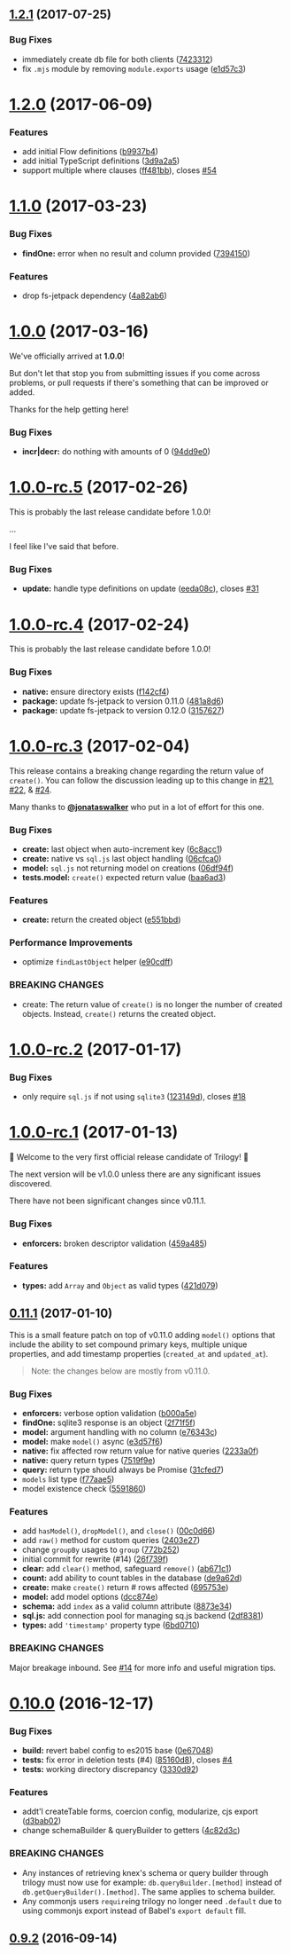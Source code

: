 <a name="1.2.1"></a>
## [1.2.1](https://github.com/citycide/trilogy/compare/v1.2.0...v1.2.1) (2017-07-25)


### Bug Fixes

* immediately create db file for both clients ([7423312](https://github.com/citycide/trilogy/commit/7423312))
* fix `.mjs` module by removing `module.exports` usage ([e1d57c3](https://github.com/citycide/trilogy/commit/e1d57c3))


<a name="1.2.0"></a>
# [1.2.0](https://github.com/citycide/trilogy/compare/v1.1.0...v1.2.0) (2017-06-09)


### Features

* add initial Flow definitions ([b9937b4](https://github.com/citycide/trilogy/commit/b9937b4))
* add initial TypeScript definitions ([3d9a2a5](https://github.com/citycide/trilogy/commit/3d9a2a5))
* support multiple where clauses ([ff481bb](https://github.com/citycide/trilogy/commit/ff481bb)), closes [#54](https://github.com/citycide/trilogy/issues/54)



<a name="1.1.0"></a>
# [1.1.0](https://github.com/citycide/trilogy/compare/v1.0.0...v1.1.0) (2017-03-23)


### Bug Fixes

* **findOne:** error when no result and column provided ([7394150](https://github.com/citycide/trilogy/commit/7394150))


### Features

* drop fs-jetpack dependency ([4a82ab6](https://github.com/citycide/trilogy/commit/4a82ab6))



<a name="1.0.0"></a>
# [1.0.0](https://github.com/citycide/trilogy/compare/v1.0.0-rc.5...v1.0.0) (2017-03-16)

We've officially arrived at **1.0.0**!

But don't let that stop you from submitting issues if you come across problems,
or pull requests if there's something that can be improved or added.

Thanks for the help getting here!

### Bug Fixes

* **incr|decr:** do nothing with amounts of 0 ([94dd9e0](https://github.com/citycide/trilogy/commit/94dd9e0))


<a name="1.0.0-rc.5"></a>
# [1.0.0-rc.5](https://github.com/citycide/trilogy/compare/v1.0.0-rc.4...v1.0.0-rc.5) (2017-02-26)

This is probably the last release candidate before 1.0.0!

...

I feel like I've said that before.

### Bug Fixes

* **update:** handle type definitions on update ([eeda08c](https://github.com/citycide/trilogy/commit/eeda08c)), closes [#31](https://github.com/citycide/trilogy/issues/31)



<a name="1.0.0-rc.4"></a>
# [1.0.0-rc.4](https://github.com/citycide/trilogy/compare/v1.0.0-rc.3...v1.0.0-rc.4) (2017-02-24)

This is probably the last release candidate before 1.0.0!

### Bug Fixes

* **native:** ensure directory exists ([f142cf4](https://github.com/citycide/trilogy/commit/f142cf4))
* **package:** update fs-jetpack to version 0.11.0 ([481a8d6](https://github.com/citycide/trilogy/commit/481a8d6))
* **package:** update fs-jetpack to version 0.12.0 ([3157627](https://github.com/citycide/trilogy/commit/3157627))



<a name="1.0.0-rc.3"></a>
# [1.0.0-rc.3](https://github.com/citycide/trilogy/compare/v1.0.0-rc.2...v1.0.0-rc.3) (2017-02-04)

This release contains a breaking change regarding the return value of `create()`.
You can follow the discussion leading up to this change in
[#21](https://github.com/citycide/trilogy/issues/21),
[#22](https://github.com/citycide/trilogy/pull/22),
& [#24](https://github.com/citycide/trilogy/pull/24).

Many thanks to [**@jonataswalker**](https://github.com/jonataswalker) who put in a lot of effort for this one.

### Bug Fixes

* **create:** last object when auto-increment key ([6c8acc1](https://github.com/citycide/trilogy/commit/6c8acc1))
* **create:** native vs `sql.js` last object handling ([06cfca0](https://github.com/citycide/trilogy/commit/06cfca0))
* **model:** `sql.js` not returning model on creations ([06df94f](https://github.com/citycide/trilogy/commit/06df94f))
* **tests.model:** `create()` expected return value ([baa6ad3](https://github.com/citycide/trilogy/commit/baa6ad3))

### Features

* **create:** return the created object ([e551bbd](https://github.com/citycide/trilogy/commit/e551bbd))

### Performance Improvements

* optimize `findLastObject` helper ([e90cdff](https://github.com/citycide/trilogy/commit/e90cdff))


### BREAKING CHANGES

* create: The return value of `create()` is no longer the number of created objects. Instead, `create()` returns the created object.



<a name="1.0.0-rc.2"></a>
# [1.0.0-rc.2](https://github.com/citycide/trilogy/compare/v1.0.0-rc.1...v1.0.0-rc.2) (2017-01-17)


### Bug Fixes

* only require `sql.js` if not using `sqlite3` ([123149d](https://github.com/citycide/trilogy/commit/123149d)), closes [#18](https://github.com/citycide/trilogy/issues/18)



<a name="1.0.0-rc.1"></a>
# [1.0.0-rc.1](https://github.com/citycide/trilogy/compare/v0.11.1...v1.0.0-rc.1) (2017-01-13)

:raised_hands: Welcome to the very first official release candidate of Trilogy! :raised_hands:

The next version will be v1.0.0 unless there are any significant issues discovered.

There have not been significant changes since v0.11.1.

### Bug Fixes

* **enforcers:** broken descriptor validation ([459a485](https://github.com/citycide/trilogy/commit/459a485))

### Features

* **types:** add `Array` and `Object` as valid types ([421d079](https://github.com/citycide/trilogy/commit/421d079))



<a name="0.11.1"></a>
## [0.11.1](https://github.com/citycide/trilogy/compare/v0.10.0...v0.11.1) (2017-01-10)

This is a small feature patch on top of v0.11.0 adding `model()` options
that include the ability to set compound primary keys, multiple unique
properties, and add timestamp properties (`created_at` and `updated_at`).

> Note: the changes below are mostly from v0.11.0.

### Bug Fixes

* **enforcers:** verbose option validation ([b000a5e](https://github.com/citycide/trilogy/commit/b000a5e))
* **findOne:** sqlite3 response is an object ([2f71f5f](https://github.com/citycide/trilogy/commit/2f71f5f))
* **model:** argument handling with no column ([e76343c](https://github.com/citycide/trilogy/commit/e76343c))
* **model:** make `model()` async ([e3d57f6](https://github.com/citycide/trilogy/commit/e3d57f6))
* **native:** fix affected row return value for native queries ([2233a0f](https://github.com/citycide/trilogy/commit/2233a0f))
* **native:** query return types ([7519f9e](https://github.com/citycide/trilogy/commit/7519f9e))
* **query:** return type should always be Promise ([31cfed7](https://github.com/citycide/trilogy/commit/31cfed7))
* `models` list type ([f77aae5](https://github.com/citycide/trilogy/commit/f77aae5))
* model existence check ([5591860](https://github.com/citycide/trilogy/commit/5591860))

### Features

* add `hasModel()`, `dropModel()`, and `close()` ([00c0d66](https://github.com/citycide/trilogy/commit/00c0d66))
* add `raw()` method for custom queries ([2403e27](https://github.com/citycide/trilogy/commit/2403e27))
* change `groupBy` usages to `group` ([772b252](https://github.com/citycide/trilogy/commit/772b252))
* initial commit for rewrite (#14) ([26f739f](https://github.com/citycide/trilogy/commit/26f739f))
* **clear:** add `clear()` method, safeguard `remove()` ([ab671c1](https://github.com/citycide/trilogy/commit/ab671c1))
* **count:** add ability to count tables in the database ([de9a62d](https://github.com/citycide/trilogy/commit/de9a62d))
* **create:** make `create()` return # rows affected ([695753e](https://github.com/citycide/trilogy/commit/695753e))
* **model:** add model options ([dcc874e](https://github.com/citycide/trilogy/commit/dcc874e))
* **schema:** add `index` as a valid column attribute ([8873e34](https://github.com/citycide/trilogy/commit/8873e34))
* **sql.js:** add connection pool for managing sq.js backend ([2df8381](https://github.com/citycide/trilogy/commit/2df8381))
* **types:** add `'timestamp'` property type ([6bd0710](https://github.com/citycide/trilogy/commit/6bd0710))


### BREAKING CHANGES

Major breakage inbound. See [#14](https://github.com/citycide/trilogy/issues/14) for more info
and useful migration tips.



<a name="0.10.0"></a>
# [0.10.0](https://github.com/citycide/trilogy/compare/v0.9.2...v0.10.0) (2016-12-17)


### Bug Fixes

* **build:** revert babel config to es2015 base ([0e67048](https://github.com/citycide/trilogy/commit/0e67048))
* **tests:** fix error in deletion tests (#4) ([85160d8](https://github.com/citycide/trilogy/commit/85160d8)), closes [#4](https://github.com/citycide/trilogy/issues/4)
* **tests:** working directory discrepancy ([3330d92](https://github.com/citycide/trilogy/commit/3330d92))

### Features

* addt'l createTable forms, coercion config, modularize, cjs export ([d3bab02](https://github.com/citycide/trilogy/commit/d3bab02))
* change schemaBuilder & queryBuilder to getters ([4c82d3c](https://github.com/citycide/trilogy/commit/4c82d3c))


### BREAKING CHANGES

* Any instances of retrieving knex's schema or query builder through trilogy must now use for example: `db.queryBuilder.[method]` instead of `db.getQueryBuilder().[method]`. The same applies to schema builder.
* Any commonjs users `require`ing trilogy no longer need `.default` due to using commonjs export instead of Babel's `export default` fill.



<a name="0.9.2"></a>
## [0.9.2](https://github.com/citycide/trilogy/compare/v0.9.2...v0.9.2) (2016-09-14)




